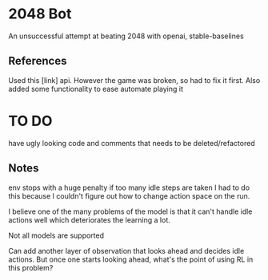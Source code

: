 # 2048 Bot

An unsuccessful attempt at beating 2048 with openai, stable-baselines

## References

Used this [link] api. However the game was broken, so had to fix it first. Also added some functionality to ease automate playing it



# TO DO

have ugly looking code and comments that needs to be deleted/refactored

## Notes
env stops with a huge penalty if too many idle steps are taken
I had to do this because I couldn't figure out how to change action space on the run.

I believe one of the many problems of the model is that it can't handle idle actions well which deteriorates the learning a lot.

Not all models are supported


Can add another layer of observation that looks ahead and decides idle actions. But once one starts looking ahead, what's the point of using RL in this problem? 